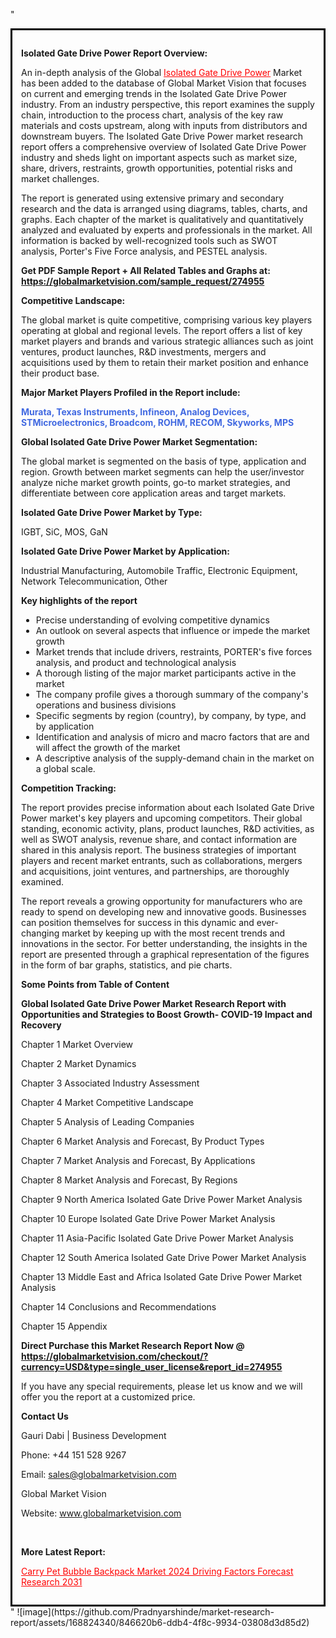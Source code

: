 "<div style='border: 3px solid black; padding: 1em;'>

<strong>Isolated Gate Drive Power Report Overview:</strong>

An in-depth analysis of the Global <a style='color: #ff0000;' href='https://globalmarketvision.com/reports/global-isolated-gate-drive-power-market/274955'>Isolated Gate Drive Power</a> Market has been added to the database of Global Market Vision that focuses on current and emerging trends in the Isolated Gate Drive Power industry. From an industry perspective, this report examines the supply chain, introduction to the process chart, analysis of the key raw materials and costs upstream, along with inputs from distributors and downstream buyers. The Isolated Gate Drive Power market research report offers a comprehensive overview of Isolated Gate Drive Power industry and sheds light on important aspects such as market size, share, drivers, restraints, growth opportunities, potential risks and market challenges.

The report is generated using extensive primary and secondary research and the data is arranged using diagrams, tables, charts, and graphs. Each chapter of the market is qualitatively and quantitatively analyzed and evaluated by experts and professionals in the market. All information is backed by well-recognized tools such as SWOT analysis, Porter's Five Force analysis, and PESTEL analysis.

<strong>Get PDF Sample Report + All Related Tables and Graphs at</strong><strong>:</strong><strong> <a style='color: #ff0000;' href='https://globalmarketvision.com/sample_request/274955?utm_source=linkedinPulse&utm_medium=SN&utm_campaign=SN'><strong>https://globalmarketvision.com/sample_request/274955</strong></a></strong>

<strong>Competitive Landscape:</strong>

The global market is quite competitive, comprising various key players operating at global and regional levels. The report offers a list of key market players and brands and various strategic alliances such as joint ventures, product launches, R&amp;D investments, mergers and acquisitions used by them to retain their market position and enhance their product base.

<strong>Major Market Players Profiled in the Report include:</strong>

<strong style='color: #4169e1;'>Murata, Texas Instruments, Infineon, Analog Devices, STMicroelectronics, Broadcom, ROHM, RECOM, Skyworks, MPS</strong>

<strong>Global Isolated Gate Drive Power Market Segmentation:</strong>

The global market is segmented on the basis of type, application and region. Growth between market segments can help the user/investor analyze niche market growth points, go-to market strategies, and differentiate between core application areas and target markets.

<strong>Isolated Gate Drive Power Market by Type</strong><strong>:</strong>

IGBT, SiC, MOS, GaN

<strong>Isolated Gate Drive Power Market by</strong><strong> Application:</strong>

Industrial Manufacturing, Automobile Traffic, Electronic Equipment, Network Telecommunication, Other

<strong>Key highlights of the report</strong>
<ul>
  <li>Precise understanding of evolving competitive dynamics</li>
  <li>An outlook on several aspects that influence or impede the market growth</li>
  <li>Market trends that include drivers, restraints, PORTER's five forces analysis, and product and technological analysis</li>
  <li>A thorough listing of the major market participants active in the market</li>
  <li>The company profile gives a thorough summary of the company's operations and business divisions</li>
  <li>Specific segments by region (country), by company, by type, and by application</li>
  <li>Identification and analysis of micro and macro factors that are and will affect the growth of the market</li>
  <li>A descriptive analysis of the supply-demand chain in the market on a global scale.</li>
</ul>
<strong>Competition Tracking:</strong>

The report provides precise information about each Isolated Gate Drive Power market's key players and upcoming competitors. Their global standing, economic activity, plans, product launches, R&amp;D activities, as well as SWOT analysis, revenue share, and contact information are shared in this analysis report. The business strategies of important players and recent market entrants, such as collaborations, mergers and acquisitions, joint ventures, and partnerships, are thoroughly examined.

The report reveals a growing opportunity for manufacturers who are ready to spend on developing new and innovative goods. Businesses can position themselves for success in this dynamic and ever-changing market by keeping up with the most recent trends and innovations in the sector. For better understanding, the insights in the report are presented through a graphical representation of the figures in the form of bar graphs, statistics, and pie charts.

<strong>Some Points from Table of Content</strong>

<strong>Global Isolated Gate Drive Power Market Research Report with Opportunities and Strategies to Boost Growth- COVID-19 Impact and Recovery</strong>

Chapter 1 Market Overview

Chapter 2 Market Dynamics

Chapter 3 Associated Industry Assessment

Chapter 4 Market Competitive Landscape

Chapter 5 Analysis of Leading Companies

Chapter 6 Market Analysis and Forecast, By Product Types

Chapter 7 Market Analysis and Forecast, By Applications

Chapter 8 Market Analysis and Forecast, By Regions

Chapter 9 North America Isolated Gate Drive Power Market Analysis

Chapter 10 Europe Isolated Gate Drive Power Market Analysis

Chapter 11 Asia-Pacific Isolated Gate Drive Power Market Analysis

Chapter 12 South America Isolated Gate Drive Power Market Analysis

Chapter 13 Middle East and Africa Isolated Gate Drive Power Market Analysis

Chapter 14 Conclusions and Recommendations

Chapter 15 Appendix

<strong>Direct Purchase this Market Research Report Now @ <a style='color: #ff0000;' href='https://globalmarketvision.com/checkout/?currency=USD&type=single_user_license&report_id=274955?utm_source=linkedinPulse&utm_medium=SN&utm_campaign=SN'><strong>https://globalmarketvision.com/checkout/?currency=USD&type=single_user_license&report_id=274955</strong></a></strong>

If you have any special requirements, please let us know and we will offer you the report at a customized price.
<p id='ember58' class='ember-view reader-content-blocks__paragraph'><strong>Contact Us</strong></p>
<p id='ember59' class='ember-view reader-content-blocks__paragraph'>Gauri Dabi | Business Development</p>
<p id='ember60' class='ember-view reader-content-blocks__paragraph'>Phone: +44 151 528 9267</p>
Email: <a href='mailto:sales@globalmarketvision.com'>sales@globalmarketvision.com</a>

Global Market Vision

Website: <a href='http://www.globalmarketvision.com/'>www.globalmarketvision.com</a>

&nbsp;

<strong>More Latest Report:</strong>

<a style='color: #ff0000;' href='https://medium.com/@rautdisha166/carry-pet-bubble-backpack-market-2024-driving-factors-forecast-research-2031-50b25af1d43c'>Carry Pet Bubble Backpack Market 2024 Driving Factors Forecast Research 2031</a>

</div>"
![image](https://github.com/Pradnyarshinde/market-research-report/assets/168824340/846620b6-ddb4-4f8c-9934-03808d3d85d2)

